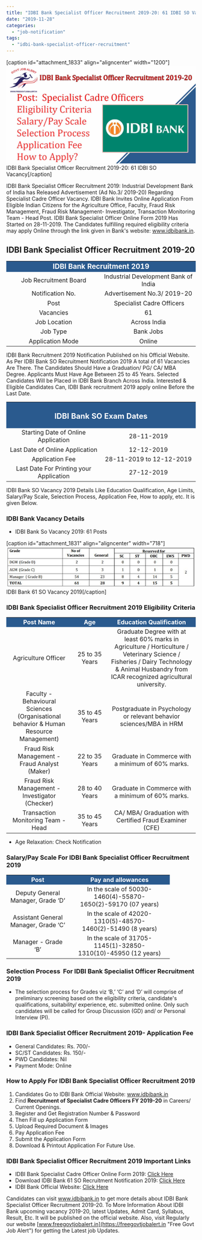 ```yaml
---
title: "IDBI Bank Specialist Officer Recruitment 2019-20: 61 IDBI SO Vacancy"
date: "2019-11-28"
categories: 
  - "job-notification"
tags: 
  - "idbi-bank-specialist-officer-recruitment"
---
```


\[caption id="attachment\_1833" align="aligncenter" width="1200"\]![IDBI Bank Specialist Officer Recruitment 2019-20](images/IDBI-Bank-Specialist-Officer-Recruitment-2019-20.jpg) IDBI Bank Specialist Officer Recruitment 2019-20: 61 IDBI SO Vacancy\[/caption\]

IDBI Bank Specialist Officer Recruitment 2019: Industrial Development Bank of India has Released Advertisement (Ad No.3/ 2019-20) Regarding Specialist Cadre Officer Vacancy. IDBI Bank Invites Online Application From Eligible Indian Citizens for the Agriculture Office, Faculty, Fraud Risk Management, Fraud Risk Management- Investigator, Transaction Monitoring Team - Head Post. IDBI Bank Specialist Officer Online Form 2019 Has Started on 28-11-2019. The Candidates fulfilling required eligibility criteria may apply Online through the link given in Bank's website: www.idbibank.in.

## **IDBI Bank Specialist Officer Recruitment 2019-20**

<table style="border-collapse: collapse; width: 100%;"><tbody><tr><td style="width: 50%; background-color: #2a5a8e; text-align: center;" colspan="2"><span style="font-size: 14pt;"><strong><span style="color: #ffffff;">IDBI Bank Recruitment 2019</span></strong></span></td></tr><tr><td style="width: 50%; text-align: center;"><span style="font-size: 12pt;">Job Recruitment Board</span></td><td style="width: 50%; text-align: center;"><span style="font-size: 12pt;">Industrial Development Bank of India</span></td></tr><tr><td style="width: 50%; text-align: center;"><span style="font-size: 12pt;">Notification No.</span></td><td style="width: 50%; text-align: center;"><span style="font-size: 12pt;">Advertisement No.3/ 2019-20</span></td></tr><tr><td style="width: 50%; text-align: center;"><span style="font-size: 12pt;">Post</span></td><td style="width: 50%; text-align: center;"><span style="font-size: 12pt;">&nbsp;Specialist Cadre Officers</span></td></tr><tr><td style="width: 50%; text-align: center;"><span style="font-size: 12pt;">Vacancies</span></td><td style="width: 50%; text-align: center;"><span style="font-size: 12pt;">61</span></td></tr><tr><td style="width: 50%; text-align: center;"><span style="font-size: 12pt;">Job Location</span></td><td style="width: 50%; text-align: center;"><span style="font-size: 12pt;">Across India</span></td></tr><tr><td style="width: 50%; text-align: center;"><span style="font-size: 12pt;">Job Type</span></td><td style="width: 50%; text-align: center;"><span style="font-size: 12pt;">Bank Jobs</span></td></tr><tr><td style="width: 50%; text-align: center;"><span style="font-size: 12pt;">Application Mode</span></td><td style="width: 50%; text-align: center;"><span style="font-size: 12pt;">Online</span></td></tr></tbody></table>

IDBI Bank Recruitment 2019 Notification Published on his Official Website. As Per IDBI Bank SO Recruitment Notification 2019 A total of 61 Vacancies Are There. The Candidates Should Have a Graduation/ PG/ CA/ MBA Degree. Applicants Must Have Age Between 25 to 45 Years. Selected Candidates Will be Placed in IDBI Bank Branch Across India. Interested & Eligible Candidates Can, IDBI Bank recruitment 2019 apply online Before the Last Date.

<table style="border-collapse: collapse;"><tbody><tr><td style="width: 50%; background-color: #2a5a8e; text-align: center;" colspan="2"><h3><strong><span style="font-size: 15pt; color: #ffffff;">IDBI Bank SO Exam Dates</span></strong></h3></td></tr><tr><td style="width: 50%; text-align: center;"><span style="font-size: 12pt;">Starting Date of Online Application</span></td><td style="width: 50%; text-align: center;"><span style="font-size: 12pt;">28-11-2019</span></td></tr><tr><td style="width: 50%; text-align: center;"><span style="font-size: 12pt;">Last Date of Online Application</span></td><td style="width: 50%; text-align: center;"><span style="font-size: 12pt;">12-12-2019</span></td></tr><tr><td style="width: 50%; text-align: center;"><span style="font-size: 12pt;">Application Fee</span></td><td style="width: 50%; text-align: center;"><span style="font-size: 12pt;">28-11-2019 to 12-12-2019</span></td></tr><tr><td style="width: 50%; text-align: center;"><span style="font-size: 12pt;">Last Date For Printing your Application</span></td><td style="width: 50%; text-align: center;"><span style="font-size: 12pt;">27-12-2019</span></td></tr></tbody></table>

IDBI Bank SO Vacancy 2019 Details Like Education Qualification, Age Limits, Salary/Pay Scale, Selection Process, Application Fee, How to apply, etc. It is given Below.

### **IDBI Bank Vacancy Details**

- IDBI Bank So Vacancy 2019: 61 Posts

\[caption id="attachment\_1831" align="aligncenter" width="718"\]![IDBI Bank SO Vacancy 2019](images/IDBI-Bank-61-So-Vacancy-2019.jpg) IDBI Bank 61 SO Vacancy 2019\[/caption\]

### **IDBI Bank Specialist Officer Recruitment 2019 Eligibility Criteria**

<table style="border-collapse: collapse; width: 100%;"><tbody><tr><td style="width: 19.8605%; text-align: center; background-color: #2a5a8e;"><span style="font-size: 12pt;"><strong><span style="color: #ffffff;">Post Name</span></strong></span></td><td style="width: 12.812%; text-align: center; background-color: #2a5a8e;"><span style="font-size: 12pt;"><strong><span style="color: #ffffff;">Age</span></strong></span></td><td style="width: 31.9752%; text-align: center; background-color: #2a5a8e;"><span style="font-size: 12pt;"><strong><span style="color: #ffffff;">Education Qualification</span></strong></span></td></tr><tr><td style="width: 19.8605%; text-align: center;"><span style="font-size: 12pt;">Agriculture Officer</span></td><td style="width: 12.812%; text-align: center;"><span style="font-size: 12pt;">25 to 35 Years</span></td><td style="width: 31.9752%; text-align: center;"><span style="font-size: 12pt;">Graduate Degree with at least 60%</span> <span style="font-size: 12pt;">marks in Agriculture / Horticulture /</span> <span style="font-size: 12pt;">Veterinary Science / Fisheries / Dairy </span><span style="font-size: 12pt;">Technology &amp; Animal Husbandry from </span><span style="font-size: 12pt;">ICAR recognized agricultural university.</span></td></tr><tr><td style="width: 19.8605%; text-align: center;"><span style="font-size: 12pt;">Faculty - Behavioural</span> <span style="font-size: 12pt;">Sciences (Organisational behavior &amp; Human Resource Management)</span></td><td style="width: 12.812%; text-align: center;"><span style="font-size: 12pt;">35 to 45 Years</span></td><td style="width: 31.9752%; text-align: center;"><span style="font-size: 12pt;">Postgraduate in Psychology or relevant </span><span style="font-size: 12pt;">behavior sciences/MBA in HRM</span></td></tr><tr><td style="width: 19.8605%; text-align: center;"><span style="font-size: 12pt;">Fraud Risk Management - Fraud Analyst (Maker)</span></td><td style="width: 12.812%; text-align: center;"><span style="font-size: 12pt;">22 to 35 Years</span></td><td style="width: 31.9752%; text-align: center;"><span style="font-size: 12pt;">Graduate in Commerce with a minimum of </span><span style="font-size: 12pt;">60% marks.</span></td></tr><tr><td style="width: 19.8605%; text-align: center;"><span style="font-size: 12pt;">Fraud Risk Management - Investigator (Checker)</span></td><td style="width: 12.812%; text-align: center;"><span style="font-size: 12pt;">28 to 40 Years</span></td><td style="width: 31.9752%; text-align: center;"><span style="font-size: 12pt;">Graduate in Commerce with a minimum of </span><span style="font-size: 12pt;">60% marks.</span></td></tr><tr><td style="width: 19.8605%; text-align: center;"><span style="font-size: 12pt;">Transaction Monitoring Team - Head</span></td><td style="width: 12.812%; text-align: center;"><span style="font-size: 12pt;">35 to 45 Years</span></td><td style="width: 31.9752%; text-align: center;"><span style="font-size: 12pt;">CA/ MBA/ Graduation with Certified </span><span style="font-size: 12pt;">Fraud Examiner (CFE)</span></td></tr></tbody></table>

- Age Relaxation: Check Notification

### **Salary/Pay Scale For IDBI Bank Specialist Officer Recruitment 2019**

<table style="border-collapse: collapse; width: 86.3864%;"><tbody><tr><td style="width: 34.0217%; text-align: center; background-color: #2a5a8e;"><span style="color: #ffffff;"><strong><span style="font-size: 12pt;">Post</span></strong></span></td><td style="width: 54.5495%; text-align: center; background-color: #2a5a8e;"><span style="color: #ffffff;"><strong><span style="font-size: 12pt;">Pay and allowances</span></strong></span></td></tr><tr><td style="width: 34.0217%; text-align: center;"><span style="font-size: 12pt;">Deputy General Manager, Grade ‘D’</span></td><td style="width: 54.5495%; text-align: center;"><span style="font-size: 12pt;">In the scale of 50030-1460(4)-55870-1650(2)-59170 (07 years)</span></td></tr><tr><td style="width: 34.0217%; text-align: center;"><span style="font-size: 12pt;">Assistant General Manager, Grade ‘C’</span></td><td style="width: 54.5495%; text-align: center;"><span style="font-size: 12pt;">In the scale of 42020-1310(5)-48570-1460(2)-51490 (8 years)</span></td></tr><tr><td style="width: 34.0217%; text-align: center;"><span style="font-size: 12pt;">Manager - Grade ‘B’</span></td><td style="width: 54.5495%; text-align: center;"><span style="font-size: 12pt;">In the scale of 31705-1145(1)-32850-1310(10)-45950 (12 years)</span></td></tr></tbody></table>

### **Selection Process  For IDBI Bank Specialist Officer Recruitment 2019**

- The selection process for Grades viz ‘B,’ ‘C’ and ‘D’ will comprise of preliminary screening based on the eligibility criteria, candidate's qualifications, suitability/ experience, etc. submitted online. Only such candidates will be called for Group Discussion (GD) and/ or Personal Interview (PI).

### **IDBI Bank Specialist Officer Recruitment 2019- Application Fee**

- General Candidates: Rs. 700/-
- SC/ST Candidates: Rs. 150/-
- PWD Candidates: Nil
- Payment Mode: Online

### **How to Apply For IDBI Bank Specialist Officer Recruitment 2019**

1. Candidates Go to IDBI Bank Official Website: www.idbibank.in
2. Find **Recruitment of Specialist Cadre Officers FY 2019-20** in Careers/ Current Openings.
3. Register and Get Registration Number & Password
4. Then Fill up Application Form
5. Upload Required Document & Images
6. Pay Application Fee
7. Submit the Application Form
8. Download & Printout Application For Future Use.

### **IDBI Bank Specialist Officer Recruitment 2019 Important Links** 

- IDBI Bank Specialist Cadre Officer Online Form 2019: [Click Here](https://ibpsonline.ibps.in/idbibksnov19/https://ibpsonline.ibps.in/idbibksnov19/ "IDBI Bank SO Online Form")
- Download IDBI Bank 61 SO Recruitment Notification 2019: [Click Here](https://www.idbibank.in/pdf/careers/Recruitment-of-Specialist-Officers.pdf "IDBI Bank SO Notification")
- IDBI Bank Official Website: [Click Here](https://www.idbibank.in/ "IDBI Bank")

Candidates can visit www.idbibank.in to get more details about IDBI Bank Specialist Officer Recruitment 2019-20. To More Information About IDBI Bank upcoming vacancy 2019-20, latest Updates, Admit Card, Syllabus, Result, Etc. It will be published on the official website. Also, visit Regularly our website [www.freegovtjobalert.in](https://freegovtjobalert.in "Free Govt Job Alert") for getting the Latest job Updates.
